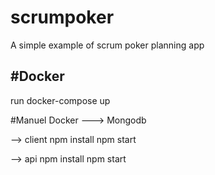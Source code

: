 # scrumpoker

A simple example of scrum poker planning app

## #Docker

run docker-compose up

#Manuel
Docker ---> Mongodb

--> client
npm install
npm start

--> api
npm install
npm start
